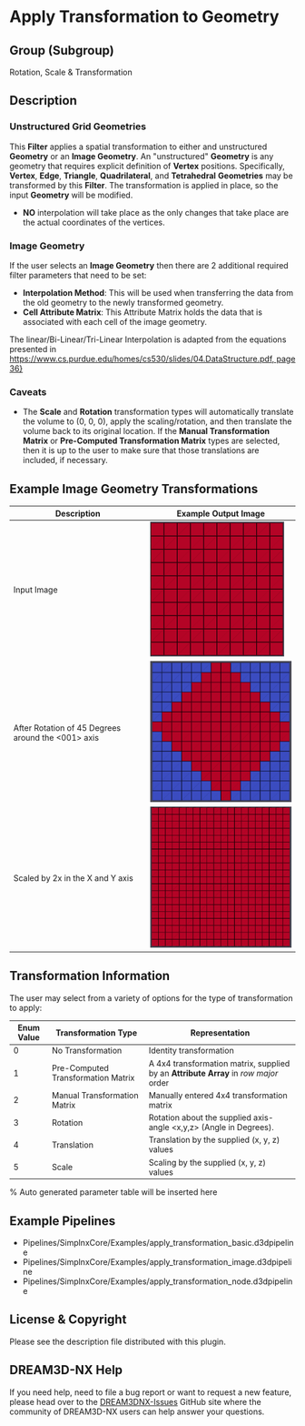 # Apply Transformation to Geometry

## Group (Subgroup)

Rotation, Scale & Transformation

## Description

### Unstructured Grid Geometries

This **Filter** applies a spatial transformation to either and unstructured **Geometry** or an **Image Geometry**. An "unstructured" **Geometry** is any geometry that requires explicit definition of **Vertex** positions. Specifically, **Vertex**, **Edge**, **Triangle**, **Quadrilateral**, and **Tetrahedral** **Geometries** may be transformed by this **Filter**. The transformation is applied in place, so the input **Geometry** will be modified.

- **NO** interpolation will take place as the only changes that take place are the actual coordinates of the vertices.

### Image Geometry

If the user selects an **Image Geometry** then there are 2 additional required filter parameters that need to be set:

- **Interpolation Method**: This will be used when transferring the data from the old geometry to the newly transformed geometry.
- **Cell Attribute Matrix**: This Attribute Matrix holds the data that is associated with each cell of the image geometry.

The linear/Bi-Linear/Tri-Linear Interpolation is adapted from the equations presented
in [https://www.cs.purdue.edu/homes/cs530/slides/04.DataStructure.pdf, page 36}](https://www.cs.purdue.edu/homes/cs530/slides/04.DataStructure.pdf)

### Caveats

- The **Scale** and **Rotation** transformation types will automatically translate the volume to (0, 0, 0), apply the scaling/rotation, and then translate the volume back to its original location.  If the **Manual Transformation Matrix** or **Pre-Computed Transformation Matrix** types are selected, then it is up to the user to make sure that those translations are included, if necessary.

## Example Image Geometry Transformations

| Description | Example Output Image |
|-------------|----------------------|
| Input Image |  ![Input Image](Images/ApplyTransformation_AsRead.png) |
| After Rotation of 45 Degrees around the <001> axis | ![Rotation of 45 Degrees around the <0,0,1> axis](Images/ApplyTransformation_Rotated.png) |
| Scaled by 2x in the X and Y axis  | ![Scaled by 2x in the X and Y axis.](Images/ApplyTransformation_Scaled.png) |

## Transformation Information

The user may select from a variety of options for the type of transformation to apply:

| Enum Value | Transformation Type                | Representation                                                                       |
|------------|------------------------------------|--------------------------------------------------------------------------------------|
| 0          | No Transformation                  | Identity transformation                                                              |
| 1          | Pre-Computed Transformation Matrix | A 4x4 transformation matrix, supplied by an **Attribute Array** in *row major* order |
| 2          | Manual Transformation Matrix       | Manually entered 4x4 transformation matrix                                           |
| 3          | Rotation                           | Rotation about the supplied axis-angle <x,y,z> (Angle in Degrees).                   |
| 4          | Translation                        | Translation by the supplied (x, y, z) values                                         |
| 5          | Scale                              | Scaling by the supplied (x, y, z) values                                             |

% Auto generated parameter table will be inserted here

## Example Pipelines

- Pipelines/SimplnxCore/Examples/apply_transformation_basic.d3dpipeline
- Pipelines/SimplnxCore/Examples/apply_transformation_image.d3dpipeline
- Pipelines/SimplnxCore/Examples/apply_transformation_node.d3dpipeline

## License & Copyright

Please see the description file distributed with this plugin.

## DREAM3D-NX Help

If you need help, need to file a bug report or want to request a new feature, please head over to the [DREAM3DNX-Issues](https://github.com/BlueQuartzSoftware/DREAM3DNX-Issues/discussions) GitHub site where the community of DREAM3D-NX users can help answer your questions.
